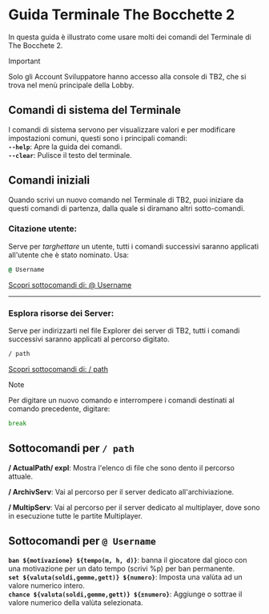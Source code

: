 # Guida Terminale The Bocchette 2
In questa guida è illustrato come usare molti dei comandi del Terminale di The Bocchete 2.<br>
> [!IMPORTANT] 
> Solo gli Account Sviluppatore hanno accesso alla console di TB2, che si trova nel menù principale della Lobby.

## Comandi di sistema del Terminale
I comandi di sistema servono per visualizzare valori e per modificare impostazioni comuni, questi sono i principali comandi:
<br>
**`--help`**: Apre la guida dei comandi.<br>
**`--clear`**: Pulisce il testo del terminale.<br>

## Comandi iniziali
Quando scrivi un nuovo comando nel Terminale di TB2, puoi iniziare da questi comandi di partenza, dalla quale si diramano altri sotto-comandi.

### Citazione utente: 
Serve per _targhettare_ un utente, tutti i comandi successivi saranno applicati all'utente che è stato nominato. Usa:
```cmd
@ Username
```
[Scopri sottocomandi di: @ Username](#sottocomandi-per--username)

<hr>

### Esplora risorse dei Server:
Serve per indirizzarti nel file Explorer dei server di TB2, tutti i comandi successivi saranno applicati al percorso digitato.
```cmd
/ path
```
[Scopri sottocomandi di: / path](#sottocomandi-per--path)

> [!NOTE]
> Per digitare un nuovo comando e interrompere i comandi destinati al comando precedente, digitare:
```cmd
break
```



## Sottocomandi per `/ path`
**/ ActualPath/ expl**: Mostra l'elenco di file che sono dento il percorso attuale.
<br>

**/ ArchivServ**: Vai al percorso per il server dedicato all'archiviazione.
<br>

**/ MultipServ**: Vai al percorso per il server dedicato al multiplayer, dove sono in esecuzione tutte le partite Multiplayer.

## Sottocomandi per `@ Username`
**`ban ${motivazione} ${tempo(m, h, d)}`**: banna il giocatore dal gioco con una motivazione per un dato tempo (scrivi %p) per ban permanente.<br>
**`set ${valuta(soldi,gemme,gett)} ${numero}`**: Imposta una valùta ad un valore numerico intero.<br>
**`chance ${valuta(soldi,gemme,gett)} ${±numero}`**: Aggiunge o sottrae il valore numerico della valùta selezionata.<br>


